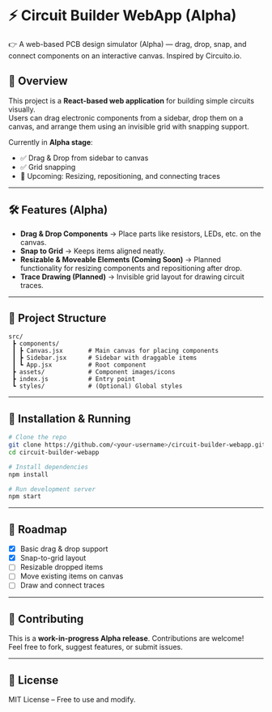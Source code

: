 
# ⚡ Circuit Builder WebApp (Alpha)
 👉 A web-based PCB design simulator (Alpha) — drag, drop, snap, and connect components on an interactive canvas. Inspired by Circuito.io.

## 📌 Overview  
This project is a **React-based web application** for building simple circuits visually.  
Users can drag electronic components from a sidebar, drop them on a canvas, and arrange them using an invisible grid with snapping support.  

Currently in **Alpha stage**:
- ✅ Drag & Drop from sidebar to canvas  
- ✅ Grid snapping  
- 🚧 Upcoming: Resizing, repositioning, and connecting traces  

---

## 🛠️ Features (Alpha)
- **Drag & Drop Components** → Place parts like resistors, LEDs, etc. on the canvas.  
- **Snap to Grid** → Keeps items aligned neatly.  
- **Resizable & Moveable Elements (Coming Soon)** → Planned functionality for resizing components and repositioning after drop.  
- **Trace Drawing (Planned)** → Invisible grid layout for drawing circuit traces.  

---

## 📂 Project Structure
```
src/
 ┣ components/
 ┃ ┣ Canvas.jsx       # Main canvas for placing components
 ┃ ┣ Sidebar.jsx      # Sidebar with draggable items
 ┃ ┗ App.jsx          # Root component
 ┣ assets/            # Component images/icons
 ┣ index.js           # Entry point
 ┗ styles/            # (Optional) Global styles
```

---

## 🚀 Installation & Running
```bash
# Clone the repo
git clone https://github.com/<your-username>/circuit-builder-webapp.git
cd circuit-builder-webapp

# Install dependencies
npm install

# Run development server
npm start
```

---

## 📌 Roadmap
- [x] Basic drag & drop support  
- [x] Snap-to-grid layout  
- [ ] Resizable dropped items  
- [ ] Move existing items on canvas  
- [ ] Draw and connect traces  

---

## 🤝 Contributing
This is a **work-in-progress Alpha release**. Contributions are welcome!  
Feel free to fork, suggest features, or submit issues.  

---

## 📜 License
MIT License – Free to use and modify.  
